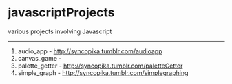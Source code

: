 # javascriptProjects    
various projects involving Javascript
<hr>    
  
1. audio_app -  http://syncopika.tumblr.com/audioapp      
2. canvas_game - 
3. palette_getter -  http://syncopika.tumblr.com/paletteGetter       
4. simple_graph -  http://syncopika.tumblr.com/simplegraphing    
